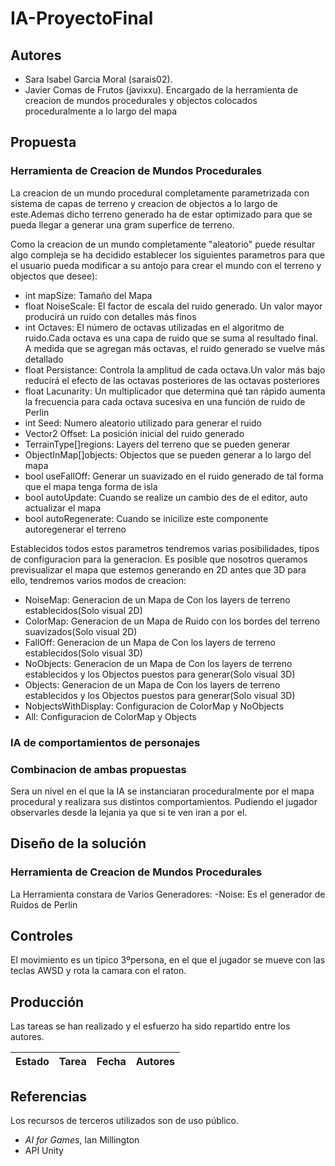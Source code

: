 # IA-ProyectoFinal
## Autores
- Sara Isabel Garcia Moral (sarais02). 
- Javier Comas de Frutos (javixxu). Encargado de la herramienta de creacion de mundos procedurales y objectos colocados proceduralmente a lo largo del mapa
## Propuesta

### Herramienta de Creacion de Mundos Procedurales
La creacion de un mundo procedural completamente parametrizada con sistema de capas de terreno y creacion de objectos a lo largo de este.Ademas dicho terreno
generado ha de estar optimizado para que se pueda llegar a generar una gram superfice de terreno.

Como la creacion de un mundo completamente "aleatorio" puede resultar algo compleja se ha decidido establecer los siguientes parametros para que el usuario
pueda modificar a su antojo para crear el mundo con el terreno y objectos que desee):
  - int mapSize: Tamaño del Mapa
  - float NoiseScale: El factor de escala del ruido generado. Un valor mayor producirá un ruido con detalles más finos
  - int Octaves:  El número de octavas utilizadas en el algoritmo de ruido.Cada octava es una capa de ruido que se suma al resultado final.
    A medida que se agregan más octavas, el ruido generado se vuelve más detallado
  - float Persistance: Controla la amplitud de cada octava.Un valor más bajo reducirá el efecto de las octavas posteriores de las octavas posteriores
  - float Lacunarity: Un multiplicador que determina qué tan rápido aumenta la frecuencia para cada octava sucesiva en una función de ruido de Perlin
  - int Seed: Numero aleatorio utilizado para generar el ruido
  - Vector2 Offset: La posición inicial del ruido generado
  - TerrainType[]regions: Layers del terreno que se pueden generar
  - ObjectInMap[]objects: Objectos que se pueden generar a lo largo del mapa
  - bool useFallOff: Generar un suavizado en el ruido generado de tal forma que el mapa tenga forma de isla
  - bool autoUpdate: Cuando se realize un cambio des de el editor, auto actualizar el mapa
  - bool autoRegenerate: Cuando se inicilize este componente autoregenerar el terreno


Establecidos todos estos parametros tendremos varias posibilidades, tipos de configuracion para la generacion. Es posible que nosotros queramos previsualizar el mapa que estemos generando en 2D antes que 3D para ello,
tendremos varios modos de creacion:
  - NoiseMap: Generacion de un Mapa de Con los layers de terreno establecidos(Solo visual 2D)
  - ColorMap: Generacion de un Mapa de Ruido con  los bordes del terreno suavizados(Solo visual 2D)
  - FallOff: Generacion de un Mapa de Con los layers de terreno establecidos(Solo visual 3D)
  - NoObjects: Generacion de un Mapa de Con los layers de terreno establecidos y los Objectos puestos para generar(Solo visual 3D)
  - Objects: Generacion de un Mapa de Con los layers de terreno establecidos y los Objectos puestos para generar(Solo visual 3D)
  - NobjectsWithDisplay: Configuracion de ColorMap y NoObjects     
  - All: Configuracion de ColorMap y Objects
### IA de comportamientos de personajes
### Combinacion de ambas propuestas
Sera un nivel en el que la IA se instanciaran proceduralmente por el mapa procedural y realizara sus distintos comportamientos. Pudiendo el jugador observarles desde la lejania ya que si te ven iran a por el.
## Diseño de la solución

### Herramienta de Creacion de Mundos Procedurales
La Herramienta constara de Varios Generadores:
  -Noise: Es el generador de Ruidos de Perlin

## Controles
El movimiento es un tipico 3ºpersona, en el que el jugador se mueve con las teclas AWSD y rota la camara con el raton.
## Producción

Las tareas se han realizado y el esfuerzo ha sido repartido entre los autores.

| Estado  |  Tarea  |  Fecha  |  Autores |
|:-:|:--|:-:|:-:|


## Referencias

Los recursos de terceros utilizados son de uso público.

- *AI for Games*, Ian Millington
- API Unity
